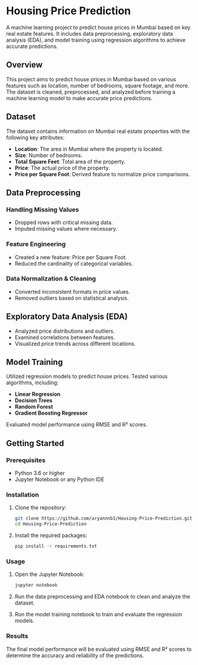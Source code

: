 # Housing Price Prediction

A machine learning project to predict house prices in Mumbai based on key real estate features. It includes data preprocessing, exploratory data analysis (EDA), and model training using regression algorithms to achieve accurate predictions.

## Overview

This project aims to predict house prices in Mumbai based on various features such as location, number of bedrooms, square footage, and more. The dataset is cleaned, preprocessed, and analyzed before training a machine learning model to make accurate price predictions.

## Dataset

The dataset contains information on Mumbai real estate properties with the following key attributes:

- **Location**: The area in Mumbai where the property is located.
- **Size**: Number of bedrooms.
- **Total Square Feet**: Total area of the property.
- **Price**: The actual price of the property.
- **Price per Square Foot**: Derived feature to normalize price comparisons.

## Data Preprocessing

### Handling Missing Values
- Dropped rows with critical missing data.
- Imputed missing values where necessary.

### Feature Engineering
- Created a new feature: Price per Square Foot.
- Reduced the cardinality of categorical variables.

### Data Normalization & Cleaning
- Converted inconsistent formats in price values.
- Removed outliers based on statistical analysis.

## Exploratory Data Analysis (EDA)

- Analyzed price distributions and outliers.
- Examined correlations between features.
- Visualized price trends across different locations.

## Model Training

Utilized regression models to predict house prices. Tested various algorithms, including:

- **Linear Regression**
- **Decision Trees**
- **Random Forest**
- **Gradient Boosting Regressor**

Evaluated model performance using RMSE and R² scores.

## Getting Started

### Prerequisites

- Python 3.6 or higher
- Jupyter Notebook or any Python IDE

### Installation

1. Clone the repository:
   ```bash
   git clone https://github.com/aryannnb1/Housing-Price-Prediction.git
   cd Housing-Price-Prediction
   ```

2. Install the required packages:
   ```bash
   pip install -r requirements.txt
   ```

### Usage

1. Open the Jupyter Notebook:
   ```bash
   jupyter notebook
   ```

2. Run the data preprocessing and EDA notebook to clean and analyze the dataset.
3. Run the model training notebook to train and evaluate the regression models.

### Results

The final model performance will be evaluated using RMSE and R² scores to determine the accuracy and reliability of the predictions.
